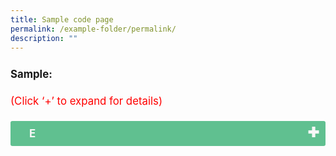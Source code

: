 ```yaml
---
title: Sample code page
permalink: /example-folder/permalink/
description: ""
---
```

<p style="font-size:120%; margin-top: 0px; margin-bottom:20px; line-height:1.35; padding:10px 0 0 0"><b>Sample:</b></p><p style="font-size:120%; color:red; margin-top: 0px; margin-bottom:20px; line-height:1.35;">(Click ‘+’ to expand for details)</p>
<input type="checkbox" id="E">
<label for="E" style="background-color: #60C090; color:#f7f7f7;"><b>E</b></label>
<div class="content" style="background-color:#edf4fa;">
<p style="font-size:18px; margin-top: 2px; margin-bottom:0px; line-height:1.35;">Lorem Ipsum Lorem Ipsum Lorem Ipsum Lorem Ipsum Lorem Ipsum Lorem Ipsum Lorem Ipsum Lorem Ipsum </p></div>

<style>

td {
		display: table-cell;
		vertical-align: middle;
}
	
input {
    display: none;
}

label {
    display: block;    
    font-size: 120%;
    padding: 10px 30px;
    margin: 0 0 1px 0;
    cursor: pointer;
    background: #153855;
    border-radius: 3px;
    color: #FFF;
    transition: ease .5s;
    position: relative;
}

label::after {
	font-family: "Font Awesome 5 Free";
	content: "\271A";
	font-weight: bold;
	font-size: 22px;
	position: absolute;
	right: 10px;
	top: 6px;
}

input:checked + label::after {
	content: '\2716';
}

.content {
    background: #FFFFFF;
    padding: 10px 25px;
    margin: 0 0 1px 0;
    border-radius: 3px;
}

input + label + .content {
    display: none;
}

input:checked + label + .content {
    display: block;
}
	
</style>

